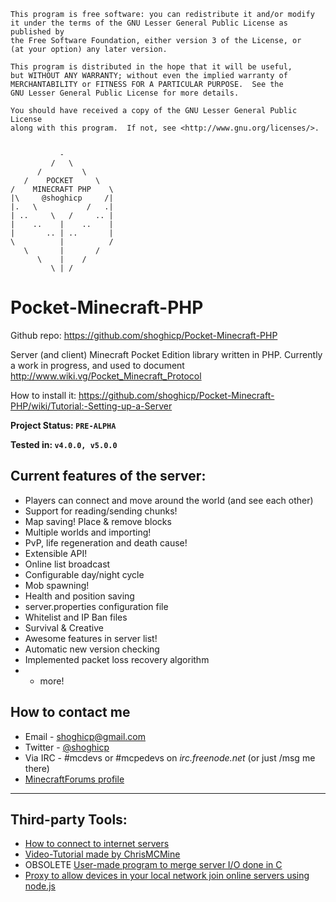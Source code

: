 	This program is free software: you can redistribute it and/or modify
	it under the terms of the GNU Lesser General Public License as published by
	the Free Software Foundation, either version 3 of the License, or
	(at your option) any later version.

	This program is distributed in the hope that it will be useful,
	but WITHOUT ANY WARRANTY; without even the implied warranty of
	MERCHANTABILITY or FITNESS FOR A PARTICULAR PURPOSE.  See the
	GNU Lesser General Public License for more details.

	You should have received a copy of the GNU Lesser General Public License
	along with this program.  If not, see <http://www.gnu.org/licenses/>.


			   -
			 /   \
		  /         \
	   /    POCKET     \
	/    MINECRAFT PHP    \
	|\     @shoghicp     /|
	|.   \           /   .|
	| ..     \   /     .. |
	|    ..    |    ..    |
	|       .. | ..       |
	\          |          /
	   \       |       /
		  \    |    /
			 \ | /		 
		 

Pocket-Minecraft-PHP
====================
Github repo: https://github.com/shoghicp/Pocket-Minecraft-PHP

Server (and client) Minecraft Pocket Edition library written in PHP.
Currently a work in progress, and used to document http://www.wiki.vg/Pocket_Minecraft_Protocol

How to install it: https://github.com/shoghicp/Pocket-Minecraft-PHP/wiki/Tutorial:-Setting-up-a-Server

**Project Status: `PRE-ALPHA`**

**Tested in: `v4.0.0, v5.0.0`**


Current features of the server:
-------------------------------
* Players can connect and move around the world (and see each other)
* Support for reading/sending chunks!
* Map saving! Place & remove blocks
* Multiple worlds and importing!
* PvP, life regeneration and death cause!
* Extensible API!
* Online list broadcast
* Configurable day/night cycle
* Mob spawning!
* Health and position saving
* server.properties configuration file
* Whitelist and IP Ban files
* Survival & Creative
* Awesome features in server list!
* Automatic new version checking
* Implemented packet loss recovery algorithm
* + more!


How to contact me
-----------------
* Email - <shoghicp@gmail.com>
* Twitter - [@shoghicp](https://twitter.com/shoghicp)
* Via IRC - #mcdevs or #mcpedevs on *irc.freenode.net* (or just /msg me there)
* [MinecraftForums profile](http://www.minecraftforum.net/user/1476633-shoghicp/)

	
---------------------------------------
	
	
Third-party Tools:
------------------
* [How to connect to internet servers](http://www.minecraftforum.net/topic/1256915-legit-minecraftpe-online-multiplayer/)
* [Video-Tutorial made by ChrisMCMine](http://www.youtube.com/watch?v=GC9MBVaHge0)
* OBSOLETE [User-made program to merge server I/O done in C](https://github.com/filfat/MCPES_CPP_INPUT/)
* [Proxy to allow devices in your local network join online servers using node.js](https://github.com/brandon15811/Minecraft-PE-Proxy)